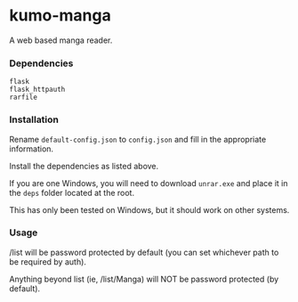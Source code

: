 # kumo-manga
A web based manga reader.

### Dependencies

```
flask
flask_httpauth
rarfile
```

### Installation

Rename `default-config.json` to `config.json` and fill in the appropriate information.

Install the dependencies as listed above.

If you are one Windows, you will need to download `unrar.exe` and place it in the `deps` folder located at the root.

This has only been tested on Windows, but it should work on other systems.

### Usage

/list will be password protected by default (you can set whichever path to be required by auth).

Anything beyond list (ie, /list/Manga) will NOT be password protected (by default).
